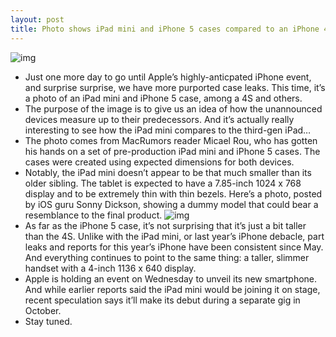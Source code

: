 ```yaml
---
layout: post
title: Photo shows iPad mini and iPhone 5 cases compared to an iPhone 4S
---
```

![img](http://media.idownloadblog.com/wp-content/uploads/2012/09/cases1.jpg)
* Just one more day to go until Apple’s highly-anticpated iPhone event, and surprise surprise, we have more purported case leaks. This time, it’s a photo of an iPad mini and iPhone 5 case, among a 4S and others.
* The purpose of the image is to give us an idea of how the unannounced devices measure up to their predecessors. And it’s actually really interesting to see how the iPad mini compares to the third-gen iPad…
* The photo comes from MacRumors reader Micael Rou, who has gotten his hands on a set of pre-production iPad mini and iPhone 5 cases. The cases were created using expected dimensions for both devices.
* Notably, the iPad mini doesn’t appear to be that much smaller than its older sibling. The tablet is expected to have a 7.85-inch 1024 x 768 display and to be extremely thin with thin bezels. Here’s a photo, posted by iOS guru Sonny Dickson, showing a dummy model that could bear a resemblance to the final product.
![img](http://media.idownloadblog.com/wp-content/uploads/2012/09/ipad-mini-dummy.jpg)
* As far as the iPhone 5 case, it’s not surprising that it’s just a bit taller than the 4S. Unlike with the iPad mini, or last year’s iPhone debacle, part leaks and reports for this year’s iPhone have been consistent since May. And everything continues to point to the same thing: a taller, slimmer handset with a 4-inch 1136 x 640 display.
* Apple is holding an event on Wednesday to unveil its new smartphone. And while earlier reports said the iPad mini would be joining it on stage, recent speculation says it’ll make its debut during a separate gig in October.
* Stay tuned.

